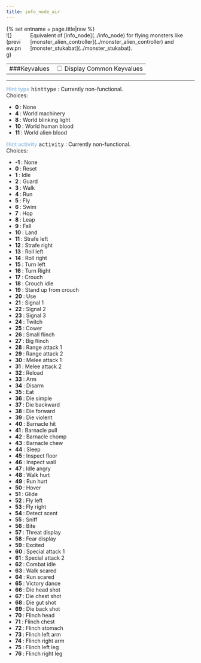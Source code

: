 ```yaml
---
title: info_node_air
---
```

<div>{% set entname = page.title|raw %}</div>
<div class="container previewimg">
<div class="columns">
<div class="imagepadding column col-auto" markdown="1">![](preview.png)</div>
<div class="column entityentry" markdown="1">Equivalent of [info_node](../info_node) for flying monsters like [monster_alien_controller](../monster_alien_controller) and [monster_stukabat](../monster_stukabat).</div>
</div>
</div>
<div>
<table class="titletable">
<tbody>
<tr>
<td markdown="1">###Keyvalues</td>
<td class="titletablecheck" id="checkboxandlabel"><input type="checkbox" id="displaycommon"><label for="displaycommon"> Display Common Keyvalues</label></input></td>
</tr>
</tbody>
</table>
<hr>
<div class="entityentry" markdown="1">
<span style="color:#9fc5e8;"><b>Hint type</b></span> <kbd  class="tooltip" data-tooltip="Choices">hinttype</kbd> :
Currently non-functional.
<div class="accordion">
<input type="checkbox" id="accordion-1" name="accordion-checkbox" hidden>
<label class="accordion-header" for="accordion-1">
<i class="icon icon-arrow-right mr-1"></i>
Choices:
</label>
<div class="accordion-body">
<ul>
<li><b>0 </b> : None</li>
<li><b>4 </b> : World machinery</li>
<li><b>8 </b> : World blinking light</li>
<li><b>10 </b> : World human blood</li>
<li><b>11 </b> : World alien blood</li>
</ul>
</div>
</div>
</div>
<div class="entityentry" markdown="1">
<span style="color:#9fc5e8;"><b>Hint activity</b></span> <kbd  class="tooltip" data-tooltip="Choices">activity</kbd> :
Currently non-functional.
<div class="accordion">
<input type="checkbox" id="accordion-2" name="accordion-checkbox" hidden>
<label class="accordion-header" for="accordion-2">
<i class="icon icon-arrow-right mr-1"></i>
Choices:
</label>
<div class="accordion-body">
<ul>
<li><b>-1 </b> : None</li>
<li><b>0 </b> : Reset</li>
<li><b>1 </b> : Idle</li>
<li><b>2 </b> : Guard</li>
<li><b>3 </b> : Walk</li>
<li><b>4 </b> : Run</li>
<li><b>5 </b> : Fly</li>
<li><b>6 </b> : Swim</li>
<li><b>7 </b> : Hop</li>
<li><b>8 </b> : Leap</li>
<li><b>9 </b> : Fall</li>
<li><b>10 </b> : Land</li>
<li><b>11 </b> : Strafe left</li>
<li><b>12 </b> : Strafe right</li>
<li><b>13 </b> : Roll left</li>
<li><b>14 </b> : Roll right</li>
<li><b>15 </b> : Turn left</li>
<li><b>16 </b> : Turn Right</li>
<li><b>17 </b> : Crouch</li>
<li><b>18 </b> : Crouch idle</li>
<li><b>19 </b> : Stand up from crouch</li>
<li><b>20 </b> : Use</li>
<li><b>21 </b> : Signal 1</li>
<li><b>22 </b> : Signal 2</li>
<li><b>23 </b> : Signal 3</li>
<li><b>24 </b> : Twitch</li>
<li><b>25 </b> : Cower</li>
<li><b>26 </b> : Small flinch</li>
<li><b>27 </b> : Big flinch</li>
<li><b>28 </b> : Range attack 1</li>
<li><b>29 </b> : Range attack 2</li>
<li><b>30 </b> : Melee attack 1</li>
<li><b>31 </b> : Melee attack 2</li>
<li><b>32 </b> : Reload</li>
<li><b>33 </b> : Arm</li>
<li><b>34 </b> : Disarm</li>
<li><b>35 </b> : Eat</li>
<li><b>36 </b> : Die simple</li>
<li><b>37 </b> : Die backward</li>
<li><b>38 </b> : Die forward</li>
<li><b>39 </b> : Die violent</li>
<li><b>40 </b> : Barnacle hit</li>
<li><b>41 </b> : Barnacle pull</li>
<li><b>42 </b> : Barnacle chomp</li>
<li><b>43 </b> : Barnacle chew</li>
<li><b>44 </b> : Sleep</li>
<li><b>45 </b> : Inspect floor</li>
<li><b>46 </b> : Inspect wall</li>
<li><b>47 </b> : Idle angry</li>
<li><b>48 </b> : Walk hurt</li>
<li><b>49 </b> : Run hurt</li>
<li><b>50 </b> : Hover</li>
<li><b>51 </b> : Glide</li>
<li><b>52 </b> : Fly left</li>
<li><b>53 </b> : Fly right</li>
<li><b>54 </b> : Detect scent</li>
<li><b>55 </b> : Sniff</li>
<li><b>56 </b> : Bite</li>
<li><b>57 </b> : Threat display</li>
<li><b>58 </b> : Fear display</li>
<li><b>59 </b> : Excited</li>
<li><b>60 </b> : Special attack 1</li>
<li><b>61 </b> : Special attack 2</li>
<li><b>62 </b> : Combat idle</li>
<li><b>63 </b> : Walk scared</li>
<li><b>64 </b> : Run scared</li>
<li><b>65 </b> : Victory dance</li>
<li><b>66 </b> : Die head shot</li>
<li><b>67 </b> : Die chest shot</li>
<li><b>68 </b> : Die gut shot</li>
<li><b>69 </b> : Die back shot</li>
<li><b>70 </b> : Flinch head</li>
<li><b>71 </b> : Flinch chest</li>
<li><b>72 </b> : Flinch stomach</li>
<li><b>73 </b> : Flinch left arm</li>
<li><b>74 </b> : Flinch right arm</li>
<li><b>75 </b> : Flinch left leg</li>
<li><b>76 </b> : Flinch right leg</li>
</ul>
</div>
</div>
</div>
</div>
